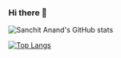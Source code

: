 ### Hi there 👋

![Sanchit Anand's GitHub stats](https://github-readme-stats.vercel.app/api?username=sanand34&show_icons=true&theme=radical)

[![Top Langs](https://github-readme-stats.vercel.app/api/top-langs/?username=sanand34&theme=radical&layout=compact)](https://github.com/anuraghazra/github-readme-stats)


